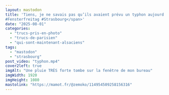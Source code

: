 ```yaml
---
layout: mastodon
title: 'Tiens, je ne savais pas qu’ils avaient prévu un typhon aujourd’hui <span aria-hidden="true">😱
#Fensterfreitag #Strasbourg</span>'
date: "2025-08-01"
categories: 
  - "trucs-pris-en-photo"
  - "trucs-de-parisien"
  - "qui-sont-maintenant-alsaciens"
tags: 
  - "mastodon"
  - "strasbourg"
post_video: "typhon.mp4"
cover2left: true
imgAlt: "Une pluie TRÈS forte tombe sur la fenêtre de mon bureau"
imgWidth: 1920
imgHeight: 1080
mastolink: "https://mamot.fr/@zemoko/114954509258156316"
---
```

